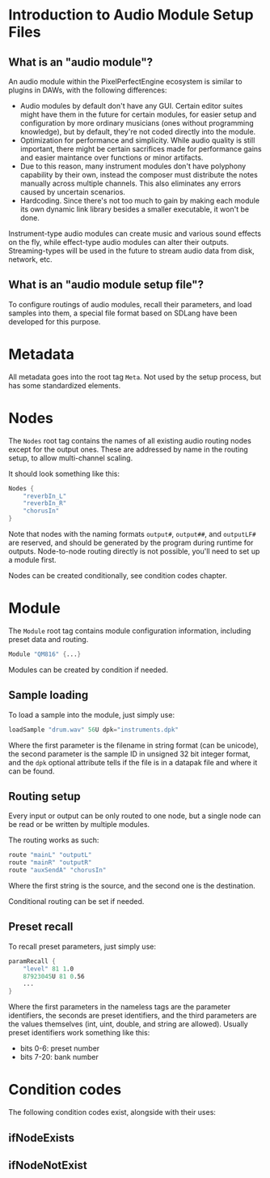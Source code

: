 # Introduction to Audio Module Setup Files

## What is an "audio module"?

An audio module within the PixelPerfectEngine ecosystem is similar to plugins in DAWs, with the following differences:

* Audio modules by default don't have any GUI. Certain editor suites might have them in the future for certain modules,
for easier setup and configuration by more ordinary musicians (ones without programming knowledge), but by default,
they're not coded directly into the module.
* Optimization for performance and simplicity. While audio quality is still important, there might be certain 
sacrifices made for performance gains and easier maintance over functions or minor artifacts.
* Due to this reason, many instrument modules don't have polyphony capability by their own, instead the composer must
distribute the notes manually across multiple channels. This also eliminates any errors caused by uncertain scenarios.
* Hardcoding. Since there's not too much to gain by making each module its own dynamic link library besides a smaller
executable, it won't be done.

Instrument-type audio modules can create music and various sound effects on the fly, while effect-type audio modules
can alter their outputs. Streaming-types will be used in the future to stream audio data from disk, network, etc.

## What is an "audio module setup file"?

To configure routings of audio modules, recall their parameters, and load samples into them, a special file format
based on SDLang have been developed for this purpose.

# Metadata

All metadata goes into the root tag `Meta`. Not used by the setup process, but has some standardized elements.

# Nodes

The `Nodes` root tag contains the names of all existing audio routing nodes except for the output ones. These are 
addressed by name in the routing setup, to allow multi-channel scaling.

It should look something like this:

```s
Nodes {
    "reverbIn_L"
    "reverbIn_R"
    "chorusIn"
}
```

Note that nodes with the naming formats `output#`, `output##`, and `outputLF#` are reserved, and should be generated by
the program during runtime for outputs. Node-to-node routing directly is not possible, you'll need to set up a module 
first.

Nodes can be created conditionally, see condition codes chapter.

# Module

The `Module` root tag contains module configuration information, including preset data and routing.

```s
Module "QM816" {...}
```

Modules can be created by condition if needed.

## Sample loading

To load a sample into the module, just simply use:

```s
loadSample "drum.wav" 56U dpk="instruments.dpk"
```

Where the first parameter is the filename in string format (can be unicode), the second parameter is the sample ID in 
unsigned 32 bit integer format, and the `dpk` optional attribute tells if the file is in a datapak file and where it
can be found.

## Routing setup

Every input or output can be only routed to one node, but a single node can be read or be written by multiple modules.

The routing works as such:

```s
route "mainL" "outputL"
route "mainR" "outputR"
route "auxSendA" "chorusIn"
```

Where the first string is the source, and the second one is the destination.

Conditional routing can be set if needed.

## Preset recall

To recall preset parameters, just simply use:

```s
paramRecall {
    "level" 81 1.0
    87923045U 81 0.56
    ...
}
```

Where the first parameters in the nameless tags are the parameter identifiers, the seconds are preset identifiers, and
the third parameters are the values themselves (int, uint, double, and string are allowed). Usually preset identifiers
work something like this:

* bits 0-6: preset number
* bits 7-20: bank number

# Condition codes

The following condition codes exist, alongside with their uses:

## ifNodeExists

## ifNodeNotExist
